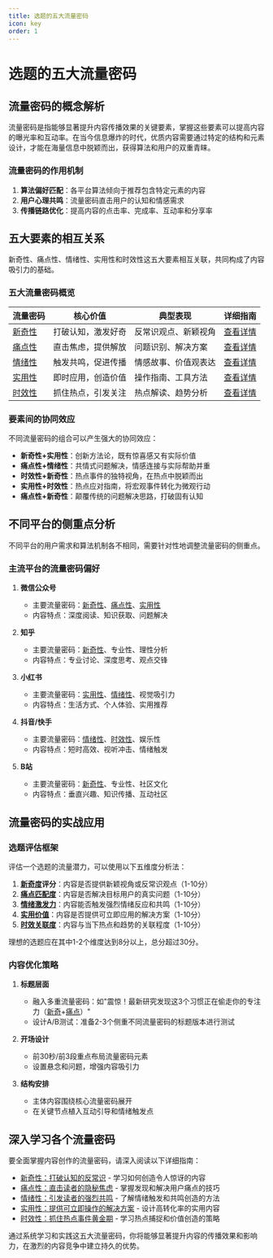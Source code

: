 ```yaml
---
title: 选题的五大流量密码
icon: key
order: 1
---
```


# 选题的五大流量密码

## 流量密码的概念解析

流量密码是指能够显著提升内容传播效果的关键要素，掌握这些要素可以提高内容的曝光率和互动率。在当今信息爆炸的时代，优质内容需要通过特定的结构和元素设计，才能在海量信息中脱颖而出，获得算法和用户的双重青睐。

### 流量密码的作用机制

1. **算法偏好匹配**：各平台算法倾向于推荐包含特定元素的内容
2. **用户心理共鸣**：流量密码直击用户的认知和情感需求
3. **传播链路优化**：提高内容的点击率、完成率、互动率和分享率

## 五大要素的相互关系

新奇性、痛点性、情绪性、实用性和时效性这五大要素相互关联，共同构成了内容吸引力的基础。

### 五大流量密码概览

| 流量密码 | 核心价值 | 典型表现 | 详细指南 |
|---------|---------|---------|---------|
| [新奇性](./新奇性打破认知的反常识.md) | 打破认知，激发好奇 | 反常识观点、新颖视角 | [查看详情](./新奇性打破认知的反常识.md) |
| [痛点性](./痛点性直击读者的隐秘焦虑.md) | 直击焦虑，提供解放 | 问题识别、解决方案 | [查看详情](./痛点性直击读者的隐秘焦虑.md) |
| [情绪性](./情绪性引发读者的强烈共鸣.md) | 触发共鸣，促进传播 | 情感故事、价值观表达 | [查看详情](./情绪性引发读者的强烈共鸣.md) |
| [实用性](./实用性提供可立即操作的解决方案.md) | 即时应用，创造价值 | 操作指南、工具方法 | [查看详情](./实用性提供可立即操作的解决方案.md) |
| [时效性](./时效性抓住热点事件黄金期.md) | 抓住热点，引发关注 | 热点解读、趋势分析 | [查看详情](./时效性抓住热点事件黄金期.md) |

### 要素间的协同效应

不同流量密码的组合可以产生强大的协同效应：

- **新奇性+实用性**：创新方法论，既有惊喜感又有实际价值
- **痛点性+情绪性**：共情式问题解决，情感连接与实际帮助并重
- **时效性+新奇性**：热点事件的独特视角，在热点中脱颖而出
- **实用性+时效性**：热点应对指南，将宏观事件转化为微观行动
- **痛点性+新奇性**：颠覆传统的问题解决思路，打破固有认知

## 不同平台的侧重点分析

不同平台的用户需求和算法机制各不相同，需要针对性地调整流量密码的侧重点。

### 主流平台的流量密码偏好

1. **微信公众号**
   - 主要流量密码：[新奇性](./新奇性打破认知的反常识.md)、[痛点性](./痛点性直击读者的隐秘焦虑.md)、[实用性](./实用性提供可立即操作的解决方案.md)
   - 内容特点：深度阅读、知识获取、问题解决

2. **知乎**
   - 主要流量密码：[新奇性](./新奇性打破认知的反常识.md)、专业性、理性分析
   - 内容特点：专业讨论、深度思考、观点交锋

3. **小红书**
   - 主要流量密码：[实用性](./实用性提供可立即操作的解决方案.md)、[情绪性](./情绪性引发读者的强烈共鸣.md)、视觉吸引力
   - 内容特点：生活方式、个人体验、实用推荐

4. **抖音/快手**
   - 主要流量密码：[情绪性](./情绪性引发读者的强烈共鸣.md)、[时效性](./时效性抓住热点事件黄金期.md)、娱乐性
   - 内容特点：短时高效、视听冲击、情绪触发

5. **B站**
   - 主要流量密码：[新奇性](./新奇性打破认知的反常识.md)、专业性、社区文化
   - 内容特点：垂直兴趣、知识传播、互动社区

## 流量密码的实战应用

### 选题评估框架

评估一个选题的流量潜力，可以使用以下五维度分析法：

1. **[新奇度](./新奇性打破认知的反常识.md)评分**：内容是否提供新颖视角或反常识观点（1-10分）
2. **[痛点匹配度](./痛点性直击读者的隐秘焦虑.md)**：内容是否解决目标用户的真实问题（1-10分）
3. **[情绪激发力](./情绪性引发读者的强烈共鸣.md)**：内容能否触发强烈情绪反应和共鸣（1-10分）
4. **[实用价值](./实用性提供可立即操作的解决方案.md)**：内容是否提供可立即应用的解决方案（1-10分）
5. **[时效关联度](./时效性抓住热点事件黄金期.md)**：内容与当下热点和趋势的关联程度（1-10分）

理想的选题应在其中1-2个维度达到8分以上，总分超过30分。

### 内容优化策略

1. **标题层面**
   - 融入多重流量密码：如"震惊！最新研究发现这3个习惯正在偷走你的专注力（[新奇](./新奇性打破认知的反常识.md)+[痛点](./痛点性直击读者的隐秘焦虑.md)）"
   - 设计A/B测试：准备2-3个侧重不同流量密码的标题版本进行测试

2. **开场设计**
   - 前30秒/前3段重点布局流量密码元素
   - 设置悬念和问题，增强内容吸引力

3. **结构安排**
   - 主体内容围绕核心流量密码展开
   - 在关键节点植入互动引导和情绪触发点

## 深入学习各个流量密码

要全面掌握内容创作的流量密码，请深入阅读以下详细指南：

- [新奇性：打破认知的反常识](./新奇性打破认知的反常识.md) - 学习如何创造令人惊讶的内容
- [痛点性：直击读者的隐秘焦虑](./痛点性直击读者的隐秘焦虑.md) - 掌握发现和解决用户痛点的技巧
- [情绪性：引发读者的强烈共鸣](./情绪性引发读者的强烈共鸣.md) - 了解情绪触发和共鸣创造的方法
- [实用性：提供可立即操作的解决方案](./实用性提供可立即操作的解决方案.md) - 设计高转化率的实用内容
- [时效性：抓住热点事件黄金期](./时效性抓住热点事件黄金期.md) - 学习热点捕捉和价值创造的策略

通过系统学习和实践这五大流量密码，你将能够显著提升内容的传播效果和影响力，在激烈的内容竞争中建立持久的优势。